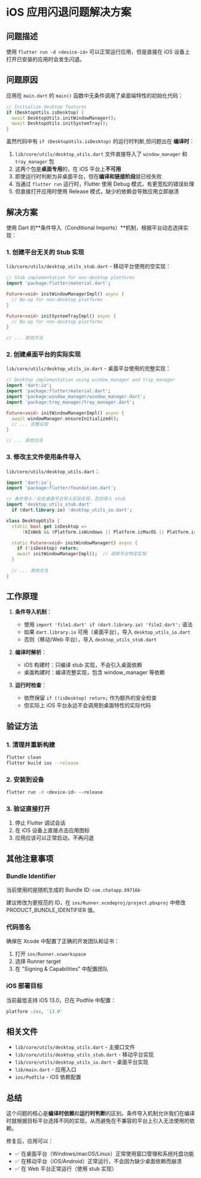 # iOS 应用闪退问题解决方案

## 问题描述

使用 `flutter run -d <device-id>` 可以正常运行应用，但是直接在 iOS 设备上打开已安装的应用时会发生闪退。

## 问题原因

应用在 `main.dart` 的 `main()` 函数中无条件调用了桌面端特性的初始化代码：

```dart
// Initialize desktop features
if (DesktopUtils.isDesktop) {
  await DesktopUtils.initWindowManager();
  await DesktopUtils.initSystemTray();
}
```

虽然代码中有 `if (DesktopUtils.isDesktop)` 的运行时判断,但问题出在 **编译时**：

1. `lib/core/utils/desktop_utils.dart` 文件直接导入了 `window_manager` 和 `tray_manager` 包
2. 这两个包是**桌面专用**的，在 iOS 平台上**不可用**
3. 即使运行时判断为非桌面平台，但在**编译和链接阶段**就已经失败
4. 当通过 `flutter run` 运行时，Flutter 使用 Debug 模式，有更宽松的错误处理
5. 但直接打开应用时使用 Release 模式，缺少的依赖会导致应用立即崩溃

## 解决方案

使用 Dart 的**条件导入（Conditional Imports）**机制，根据平台动态选择实现：

### 1. 创建平台无关的 Stub 实现

`lib/core/utils/desktop_utils_stub.dart` - 移动平台使用的空实现：

```dart
// Stub implementation for non-desktop platforms
import 'package:flutter/material.dart';

Future<void> initWindowManagerImpl() async {
  // No-op for non-desktop platforms
}

Future<void> initSystemTrayImpl() async {
  // No-op for non-desktop platforms
}

// ... 其他方法
```

### 2. 创建桌面平台的实际实现

`lib/core/utils/desktop_utils_io.dart` - 桌面平台使用的完整实现：

```dart
// Desktop implementation using window_manager and tray_manager
import 'dart:io';
import 'package:flutter/material.dart';
import 'package:window_manager/window_manager.dart';
import 'package:tray_manager/tray_manager.dart';

Future<void> initWindowManagerImpl() async {
  await windowManager.ensureInitialized();
  // ... 完整实现
}

// ... 其他方法
```

### 3. 修改主文件使用条件导入

`lib/core/utils/desktop_utils.dart`：

```dart
import 'dart:io';
import 'package:flutter/foundation.dart';

// 条件导入：仅在桌面平台导入实际实现，否则导入 stub
import 'desktop_utils_stub.dart'
  if (dart.library.io) 'desktop_utils_io.dart';

class DesktopUtils {
  static bool get isDesktop =>
      !kIsWeb && (Platform.isWindows || Platform.isMacOS || Platform.isLinux);

  static Future<void> initWindowManager() async {
    if (!isDesktop) return;
    await initWindowManagerImpl();  // 调用平台特定实现
  }
  
  // ... 其他方法
}
```

## 工作原理

1. **条件导入机制**：
   - 使用 `import 'file1.dart' if (dart.library.io) 'file2.dart';` 语法
   - 如果 `dart.library.io` 可用（桌面平台），导入 `desktop_utils_io.dart`
   - 否则（移动/Web 平台），导入 `desktop_utils_stub.dart`

2. **编译时解析**：
   - iOS 构建时：只编译 stub 实现，不会引入桌面依赖
   - 桌面构建时：编译完整实现，包含 window_manager 等依赖

3. **运行时检查**：
   - 依然保留 `if (!isDesktop) return;` 作为额外的安全检查
   - 但实际上 iOS 平台永远不会调用到桌面特性的实际代码

## 验证方法

### 1. 清理并重新构建

```bash
flutter clean
flutter build ios --release
```

### 2. 安装到设备

```bash
flutter run -d <device-id> --release
```

### 3. 验证直接打开

1. 停止 Flutter 调试会话
2. 在 iOS 设备上直接点击应用图标
3. 应用应该可以正常启动，不再闪退

## 其他注意事项

### Bundle Identifier

当前使用的是随机生成的 Bundle ID: `com.chatapp.69716b`

建议修改为更规范的 ID，在 `ios/Runner.xcodeproj/project.pbxproj` 中修改 PRODUCT_BUNDLE_IDENTIFIER 值。

### 代码签名

确保在 Xcode 中配置了正确的开发团队和证书：

1. 打开 `ios/Runner.xcworkspace`
2. 选择 Runner target
3. 在 "Signing & Capabilities" 中配置团队

### iOS 部署目标

当前最低支持 iOS 13.0，已在 Podfile 中配置：

```ruby
platform :ios, '13.0'
```

## 相关文件

- `lib/core/utils/desktop_utils.dart` - 主接口文件
- `lib/core/utils/desktop_utils_stub.dart` - 移动平台实现
- `lib/core/utils/desktop_utils_io.dart` - 桌面平台实现
- `lib/main.dart` - 应用入口
- `ios/Podfile` - iOS 依赖配置

## 总结

这个问题的核心是**编译时依赖**和**运行时判断**的区别。条件导入机制允许我们在编译时就根据目标平台选择不同的实现，从而避免在不兼容的平台上引入无法使用的依赖。

修复后，应用可以：
- ✅ 在桌面平台（Windows/macOS/Linux）正常使用窗口管理和系统托盘功能
- ✅ 在移动平台（iOS/Android）正常运行，不会因为缺少桌面依赖而崩溃
- ✅ 在 Web 平台正常运行（使用 stub 实现）
